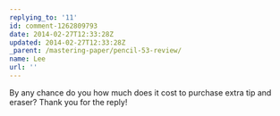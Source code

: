 ```yaml
---
replying_to: '11'
id: comment-1262809793
date: 2014-02-27T12:33:28Z
updated: 2014-02-27T12:33:28Z
_parent: /mastering-paper/pencil-53-review/
name: Lee
url: ''
---
```


By any chance do you how much does it cost to purchase extra tip and eraser?
Thank you for the reply!
